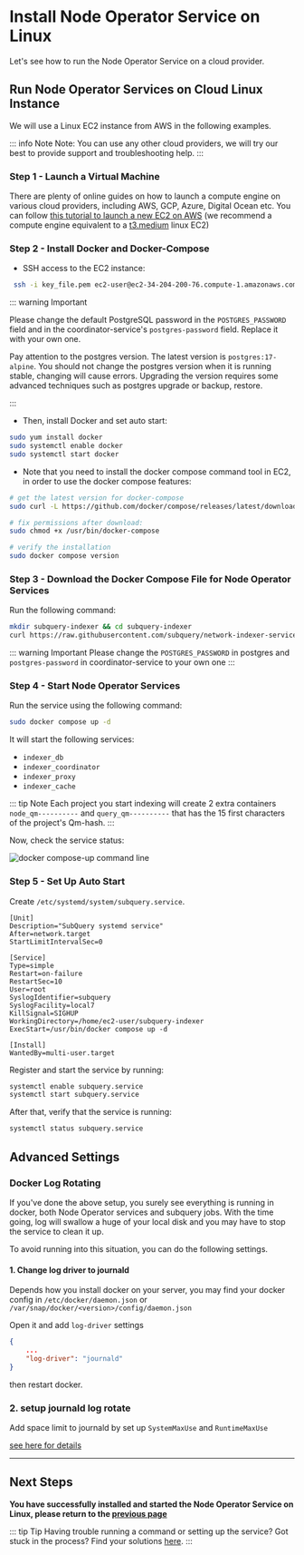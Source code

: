 # Install Node Operator Service on Linux

Let's see how to run the Node Operator Service on a cloud provider.

## Run Node Operator Services on Cloud Linux Instance

We will use a Linux EC2 instance from AWS in the following examples.

::: info Note
Note: You can use any other cloud providers, we will try our best to provide support and troubleshooting help.
:::

### Step 1 - Launch a Virtual Machine

There are plenty of online guides on how to launch a compute engine on various cloud providers, including AWS, GCP, Azure, Digital Ocean etc. You can follow [this tutorial to launch a new EC2 on AWS](https://docs.aws.amazon.com/AWSEC2/latest/UserGuide/EC2_GetStarted.html) (we recommend a compute engine equivalent to a [t3.medium](https://aws.amazon.com/ec2/instance-types/) linux EC2)

### Step 2 - Install Docker and Docker-Compose

- SSH access to the EC2 instance:

```bash
 ssh -i key_file.pem ec2-user@ec2-34-204-200-76.compute-1.amazonaws.com
```

::: warning Important

Please change the default PostgreSQL password in the `POSTGRES_PASSWORD` field and in the coordinator-service's `postgres-password` field. Replace it with your own one.

Pay attention to the postgres version. The latest version is `postgres:17-alpine`. You should not change the postgres version when it is running stable, changing will cause errors. Upgrading the version requires some advanced techniques such as postgres upgrade or backup, restore.

:::

- Then, install Docker and set auto start:

```bash
sudo yum install docker
sudo systemctl enable docker
sudo systemctl start docker
```

- Note that you need to install the docker compose command tool in EC2, in order to use the docker compose features:

```bash
# get the latest version for docker-compose
sudo curl -L https://github.com/docker/compose/releases/latest/download/docker-compose-$(uname -s)-$(uname -m) -o /usr/bin/docker-compose

# fix permissions after download:
sudo chmod +x /usr/bin/docker-compose

# verify the installation
sudo docker compose version
```

### Step 3 - Download the Docker Compose File for Node Operator Services

Run the following command:

```bash
mkdir subquery-indexer && cd subquery-indexer
curl https://raw.githubusercontent.com/subquery/network-indexer-services/main/deploy/docker-compose.yml -o docker-compose.yml
```

::: warning Important
Please change the `POSTGRES_PASSWORD` in postgres and `postgres-password` in coordinator-service to your own one
:::

### Step 4 - Start Node Operator Services

Run the service using the following command:

```bash
sudo docker compose up -d
```

It will start the following services:

- `indexer_db`
- `indexer_coordinator`
- `indexer_proxy`
- `indexer_cache`

::: tip Note
Each project you start indexing will create 2 extra containers `node_qm----------` and `query_qm----------` that has the 15 first characters of the project's Qm-hash.
:::

Now, check the service status:

![docker compose-up command line](/assets/img/network/indexer_docker_services.png)

### Step 5 - Set Up Auto Start

Create `/etc/systemd/system/subquery.service`.

```
[Unit]
Description="SubQuery systemd service"
After=network.target
StartLimitIntervalSec=0

[Service]
Type=simple
Restart=on-failure
RestartSec=10
User=root
SyslogIdentifier=subquery
SyslogFacility=local7
KillSignal=SIGHUP
WorkingDirectory=/home/ec2-user/subquery-indexer
ExecStart=/usr/bin/docker compose up -d

[Install]
WantedBy=multi-user.target
```

Register and start the service by running:

```bash
systemctl enable subquery.service
systemctl start subquery.service
```

After that, verify that the service is running:

```bash
systemctl status subquery.service
```

## Advanced Settings

### Docker Log Rotating

If you've done the above setup, you surely see everything is running in docker, both Node Operator services and subquery jobs.
With the time going, log will swallow a huge of your local disk and you may have to stop the service to clean it up.

To avoid running into this situation, you can do the following settings.

#### 1. Change log driver to journald

Depends how you install docker on your server, you may find your docker config in `/etc/docker/daemon.json` or `/var/snap/docker/<version>/config/daemon.json`

Open it and add `log-driver` settings

```json
{
    ...
    "log-driver": "journald"
}

```

then restart docker.

### 2. setup journald log rotate

Add space limit to journald by set up `SystemMaxUse` and `RuntimeMaxUse`

[see here for details](https://www.freedesktop.org/software/systemd/man/latest/journald.conf.html#SystemMaxUse=)

---

## Next Steps

**You have successfully installed and started the Node Operator Service on Linux, please return to the [previous page](./becoming-a-node-operator.md#1-deploy-an-environment)**

::: tip Tip
Having trouble running a command or setting up the service? Got stuck in the process? Find your solutions [here](./troubleshooting.md).
:::
